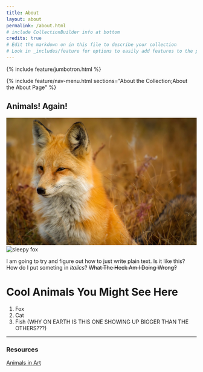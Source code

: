 ```yaml
---
title: About
layout: about
permalink: /about.html
# include CollectionBuilder info at bottom
credits: true
# Edit the markdown on in this file to describe your collection
# Look in _includes/feature for options to easily add features to the page
---
```


{% include feature/jumbotron.html %}

{% include feature/nav-menu.html sections="About the Collection;About the About Page" %}

## Animals! Again!
![Sleepy Fox](https://github.com/jkcronin/animalsagain2/blob/1daf3b0ef39517088607e28ccbed88366bf6df35/objects/sleepyfox.jpg?raw=true)
![sleepy fox](sleepyfox.jpg)

I am going to try and figure out how to just write plain text. Is it like this?
How do I put someting in *italics*?
~~What The Heck Am I Doing Wrong?~~

# Cool Animals You Might See Here
1. Fox
2. Cat
3. Fish (WHY ON EARTH IS THIS ONE SHOWING UP BIGGER THAN THE OTHERS???)
---
### Resources
[Animals in Art](https://www.tate.org.uk/art/teaching-resource/animals-art)
